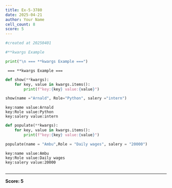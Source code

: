 ```yaml
---
title: Ex-5-3780
date: 2025-04-21
author: Your Name
cell_count: 8
score: 5
---
```


```python
#created at 20250401
```


```python
#**kwargs Example
```


```python
print("\n === **kwargs Example ===")
```

    
     === **kwargs Example ===



```python
def show(**kwargs):
    for key, value in kwargs.items():
        print(f"key:{key} value:{value}")
```


```python
show(name ="Arnald", Role="Python", salery ="intern") 
```

    key:name value:Arnald
    key:Role value:Python
    key:salery value:intern



```python
def populate(**kwargs):
    for key, value in kwargs.items():
        print(f"key:{key} value:{value}")
```


```python
populate(name = "Ambu",Role = "Daily wages", salery = "20000")
```

    key:name value:Ambu
    key:Role value:Daily wages
    key:salery value:20000



```python

```


---
**Score: 5**